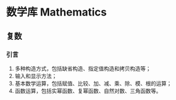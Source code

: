 ﻿# 数学库 Mathematics

## 复数

### 引言

1. 多种构造方式，包括缺省构造、指定值构造和拷贝构造等；
2. 输入和显示方法；
3. 基本数学运算，包括赋值、比较、加、减、乘、除、模、根的运算；
4. 函数运算，包括实幂函数、复幂函数、自然对数、三角函数等。